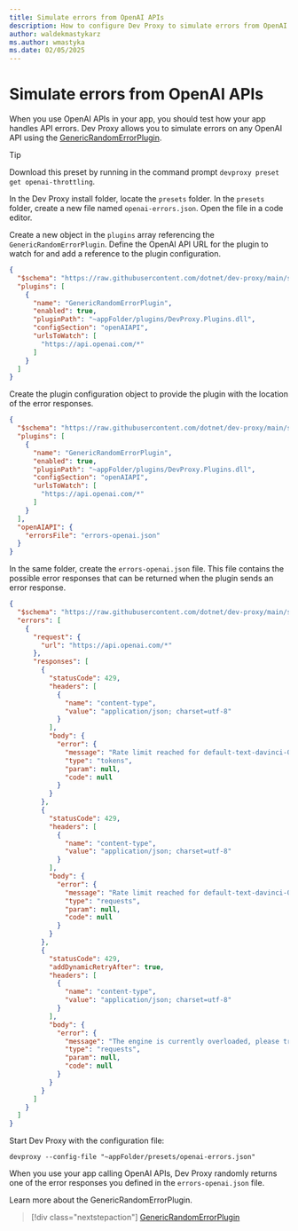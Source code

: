 ```yaml
---
title: Simulate errors from OpenAI APIs
description: How to configure Dev Proxy to simulate errors from OpenAI APIs
author: waldekmastykarz
ms.author: wmastyka
ms.date: 02/05/2025
---
```


# Simulate errors from OpenAI APIs

When you use OpenAI APIs in your app, you should test how your app handles API errors. Dev Proxy allows you to simulate errors on any OpenAI API using the [GenericRandomErrorPlugin](../technical-reference/genericrandomerrorplugin.md).

> [!TIP]
> Download this preset by running in the command prompt `devproxy preset get openai-throttling`.

In the Dev Proxy install folder, locate the `presets` folder. In the `presets` folder, create a new file named `openai-errors.json`. Open the file in a code editor.

Create a new object in the `plugins` array referencing the `GenericRandomErrorPlugin`. Define the OpenAI API URL for the plugin to watch for and add a reference to the plugin configuration.

```json
{
  "$schema": "https://raw.githubusercontent.com/dotnet/dev-proxy/main/schemas/v0.29.0/rc.schema.json",
  "plugins": [    
    {
      "name": "GenericRandomErrorPlugin",
      "enabled": true,
      "pluginPath": "~appFolder/plugins/DevProxy.Plugins.dll",
      "configSection": "openAIAPI",
      "urlsToWatch": [
        "https://api.openai.com/*"
      ]
    }
  ]
}
```

Create the plugin configuration object to provide the plugin with the location of the error responses.

```json
{
  "$schema": "https://raw.githubusercontent.com/dotnet/dev-proxy/main/schemas/v0.23.0/rc.schema.json",
  "plugins": [    
    {
      "name": "GenericRandomErrorPlugin",
      "enabled": true,
      "pluginPath": "~appFolder/plugins/DevProxy.Plugins.dll",
      "configSection": "openAIAPI",
      "urlsToWatch": [
        "https://api.openai.com/*"
      ]
    }
  ],
  "openAIAPI": {
    "errorsFile": "errors-openai.json"
  }
}
```

In the same folder, create the `errors-openai.json` file. This file contains the possible error responses that can be returned when the plugin sends an error response.

```json
{
  "$schema": "https://raw.githubusercontent.com/dotnet/dev-proxy/main/schemas/v0.23.0/genericrandomerrorplugin.schema.json",
  "errors": [
    {
      "request": {
        "url": "https://api.openai.com/*"
      },
      "responses": [
        {
          "statusCode": 429,
          "headers": [
            {
              "name": "content-type",
              "value": "application/json; charset=utf-8"
            }
          ],
          "body": {
            "error": {
              "message": "Rate limit reached for default-text-davinci-003 in organization org-K7hT684bLccDbBRnySOoK9f2 on tokens per min. Limit: 150000.000000 / min. Current: 160000.000000 / min. Contact support@openai.com if you continue to have issues. Please add a payment method to your account to increase your rate limit. Visit https://beta.openai.com/account/billing to add a payment method.",
              "type": "tokens",
              "param": null,
              "code": null
            }
          }
        },
        {
          "statusCode": 429,
          "headers": [
            {
              "name": "content-type",
              "value": "application/json; charset=utf-8"
            }
          ],
          "body": {
            "error": {
              "message": "Rate limit reached for default-text-davinci-003 in organization org-K7hT684bLccDbBRnySOoK9f2 on requests per min. Limit: 60.000000 / min. Current: 70.000000 / min. Contact support@openai.com if you continue to have issues. Please add a payment method to your account to increase your rate limit. Visit https://beta.openai.com/account/billing to add a payment method.",
              "type": "requests",
              "param": null,
              "code": null
            }
          }
        },
        {
          "statusCode": 429,
          "addDynamicRetryAfter": true,
          "headers": [
            {
              "name": "content-type",
              "value": "application/json; charset=utf-8"
            }
          ],
          "body": {
            "error": {
              "message": "The engine is currently overloaded, please try again later.",
              "type": "requests",
              "param": null,
              "code": null
            }
          }
        }
      ]
    }
  ]
}
```

Start Dev Proxy with the configuration file:

```console
devproxy --config-file "~appFolder/presets/openai-errors.json"
```

When you use your app calling OpenAI APIs, Dev Proxy randomly returns one of the error responses you defined in the `errors-openai.json` file.

Learn more about the GenericRandomErrorPlugin.

> [!div class="nextstepaction"]
> [GenericRandomErrorPlugin](../technical-reference/genericrandomerrorplugin.md)
